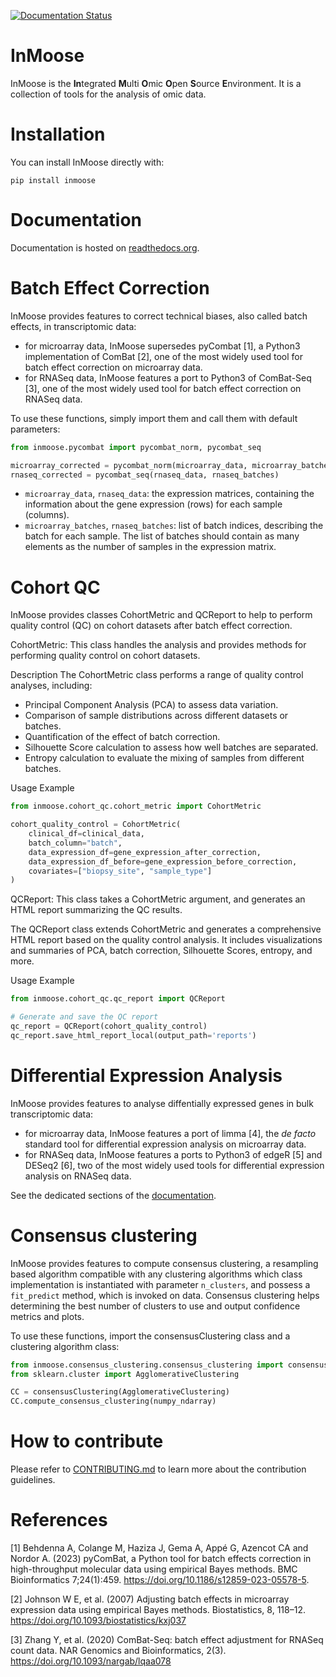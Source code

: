 [![Documentation Status](https://readthedocs.org/projects/inmoose/badge/?version=latest)](https://inmoose.readthedocs.io/en/latest/?badge=latest)

# InMoose

InMoose is the **In**tegrated **M**ulti **O**mic **O**pen **S**ource **E**nvironment.
It is a collection of tools for the analysis of omic data.

# Installation

You can install InMoose directly with:

```
pip install inmoose
```

# Documentation

Documentation is hosted on [readthedocs.org](https://inmoose.readthedocs.io/en/latest/).

# Batch Effect Correction

InMoose provides features to correct technical biases, also called batch
effects, in transcriptomic data:
- for microarray data, InMoose supersedes pyCombat [1], a Python3
  implementation of ComBat [2], one of the most widely used tool for batch effect
  correction on microarray data.
- for RNASeq data, InMoose features a port to Python3 of ComBat-Seq [3], one of the
  most widely used tool for batch effect correction on RNASeq data.

To use these functions, simply import them and call them with default
parameters:
```python
from inmoose.pycombat import pycombat_norm, pycombat_seq

microarray_corrected = pycombat_norm(microarray_data, microarray_batches)
rnaseq_corrected = pycombat_seq(rnaseq_data, rnaseq_batches)
```

* `microarray_data`, `rnaseq_data`: the expression matrices, containing the
  information about the gene expression (rows) for each sample (columns).
* `microarray_batches`, `rnaseq_batches`: list of batch indices, describing the
  batch for each sample. The list of batches should contain as many elements as
  the number of samples in the expression matrix.


# Cohort QC
InMoose provides classes CohortMetric and QCReport to help to perform quality control (QC) on cohort datasets after batch effect correction. 

CohortMetric: This class handles the analysis and provides methods for performing quality control on cohort datasets.

Description
The CohortMetric class performs a range of quality control analyses, including:
- Principal Component Analysis (PCA) to assess data variation.
- Comparison of sample distributions across different datasets or batches.
- Quantification of the effect of batch correction.
- Silhouette Score calculation to assess how well batches are separated.
- Entropy calculation to evaluate the mixing of samples from different batches.

Usage Example
```python
from inmoose.cohort_qc.cohort_metric import CohortMetric

cohort_quality_control = CohortMetric(
    clinical_df=clinical_data, 
    batch_column="batch", 
    data_expression_df=gene_expression_after_correction, 
    data_expression_df_before=gene_expression_before_correction, 
    covariates=["biopsy_site", "sample_type"]
)
```

QCReport: This class takes a CohortMetric argument, and generates an HTML report summarizing the QC results.

The QCReport class extends CohortMetric and generates a comprehensive HTML report based on the quality control analysis. It includes visualizations and summaries of PCA, batch correction, Silhouette Scores, entropy, and more.

Usage Example
```python
from inmoose.cohort_qc.qc_report import QCReport

# Generate and save the QC report
qc_report = QCReport(cohort_quality_control)
qc_report.save_html_report_local(output_path='reports')
```

# Differential Expression Analysis

InMoose provides features to analyse diffentially expressed genes in bulk
transcriptomic data:
- for microarray data, InMoose features a port of limma [4], the *de
  facto* standard tool for differential expression analysis on microarray data.
- for RNASeq data, InMoose features a ports to Python3 of edgeR [5] and DESeq2
  [6], two of the most widely used tools for differential expression analysis on
  RNASeq data.

See the dedicated sections of the
[documentation](https://inmoose.readthedocs.io/en/latest/).

# Consensus clustering
InMoose provides features to compute consensus clustering, a resampling based algorithm compatible with any clustering algorithms which class implementation is instantiated with parameter `n_clusters`, and possess a `fit_predict` method, which is invoked on data.
Consensus clustering helps determining the best number of clusters to use and output confidence metrics and plots.


To use these functions, import the consensusClustering class and a clustering algorithm class:
```python
from inmoose.consensus_clustering.consensus_clustering import consensusClustering
from sklearn.cluster import AgglomerativeClustering

CC = consensusClustering(AgglomerativeClustering)
CC.compute_consensus_clustering(numpy_ndarray)
```

# How to contribute

Please refer to [CONTRIBUTING.md](https://github.com/epigenelabs/inmoose/blob/master/CONTRIBUTING.md) to learn more about the contribution guidelines.

# References

[1] Behdenna A, Colange M, Haziza J, Gema A, Appé G, Azencot CA and Nordor A. (2023) pyComBat, a Python tool for batch effects correction in high-throughput molecular data using empirical Bayes methods. BMC Bioinformatics 7;24(1):459. https://doi.org/10.1186/s12859-023-05578-5.

[2] Johnson W E, et al. (2007) Adjusting batch effects in microarray expression data using empirical Bayes methods. Biostatistics, 8, 118–12. https://doi.org/10.1093/biostatistics/kxj037

[3] Zhang Y, et al. (2020) ComBat-Seq: batch effect adjustment for RNASeq count
data. NAR Genomics and Bioinformatics, 2(3). https://doi.org/10.1093/nargab/lqaa078

